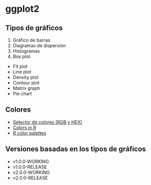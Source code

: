# ggplot2

## Tipos de gráficos

1. Gráfico de barras
2. Diagramas de dispersión
3. Histogramas
4. Box plot
* Fit plot
* Line plot
* Density plot
* Contour plot
* Matrix graph
* Pie chart

## Colores

* [Selector de colores (RGB y HEX)](https://htmlcolorcodes.com/es/selector-de-color/)
* [Colors in R](http://www.stat.columbia.edu/~tzheng/files/Rcolor.pdf)
* [R color palettes](https://r-charts.com/color-palettes/)

## Versiones basadas en los tipos de gráficos
* v1.0.0-WORKING
* v1.0.0-RELEASE
* v2.0.0-WORKING
* v2.0.0-RELEASE
